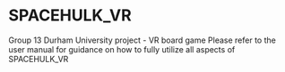 # SPACEHULK_VR
Group 13 Durham University project - VR board game
Please refer to the user manual for guidance on how to fully utilize all aspects of SPACEHULK_VR
